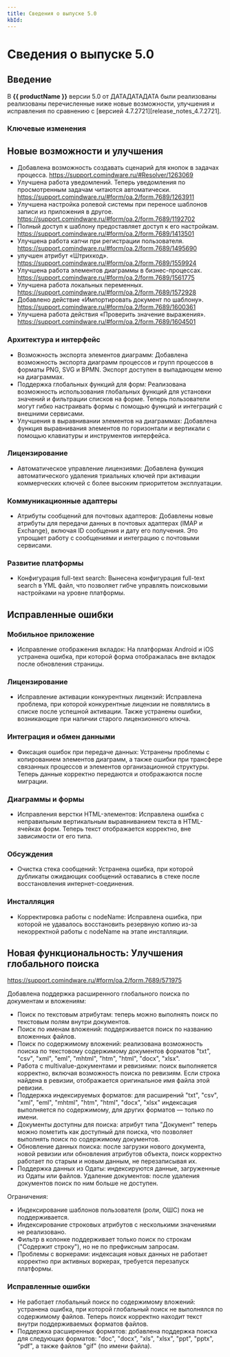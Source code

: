 ```yaml
---
title: Сведения о выпуске 5.0
kbId: 
---
```


# Сведения о выпуске 5.0

## Введение

В **{{ productName }}** версии 5.0 от ДАТАДАТАДАТА были реализованы реализованы перечисленные ниже новые возможности, улучшения и исправления по сравнению с [версией 4.7.2721][release_notes_4.7.2721].

### Ключевые изменения

## Новые возможности и улучшения

- Добавлена возможность создавать сценарий для кнопок в задачах процесса. https://support.comindware.ru/#Resolver/1263069
- Улучшена работа уведомлений. Теперь уведомления по просмотренным задачам читаются автоматически. https://support.comindware.ru/#form/oa.2/form.7689/1263911
- Улучшена настройка ролевой системы при переносе шаблонов записи из приложения в другое. https://support.comindware.ru/#form/oa.2/form.7689/1192702
- Полный доступ к шаблону предоставляет доступ к его настройкам. https://support.comindware.ru/#form/oa.2/form.7689/1413501
- Улучшена работа капчи при регистрации пользователя. https://support.comindware.ru/#form/oa.2/form.7689/1495690
- улучшен атрибут «Штрихкод». https://support.comindware.ru/#form/oa.2/form.7689/1559924
- Улучшена работа элементов диаграммы в бизнес-процессах. https://support.comindware.ru/#form/oa.2/form.7689/1561775
- Улучшена работа локальных переменных. https://support.comindware.ru/#form/oa.2/form.7689/1572928
- Добавлено действие «Импортировать документ по шаблону». https://support.comindware.ru/#form/oa.2/form.7689/1600361
- Улучшена работа действия «Проверить значение выражения». https://support.comindware.ru/#form/oa.2/form.7689/1604501

### Архитектура и интерфейс

- Возможность экспорта элементов диаграмм: Добавлена возможность экспорта диаграмм процессов и групп процессов в форматы PNG, SVG и BPMN. Экспорт доступен в выпадающем меню на диаграммах.
- Поддержка глобальных функций для форм: Реализована возможность использования глобальных функций для установки значений и фильтрации списков на форме. Теперь пользователи могут гибко настраивать формы с помощью функций и интеграций с внешними сервисами.
- Улучшения в выравнивании элементов на диаграммах: Добавлена функция выравнивания элементов по горизонтали и вертикали с помощью клавиатуры и инструментов интерфейса.

### Лицензирование

- Автоматическое управление лицензиями: Добавлена функция автоматического удаления триальных ключей при активации коммерческих ключей с более высоким приоритетом эксплуатации.

### Коммуникационные адаптеры

- Атрибуты сообщений для почтовых адаптеров: Добавлены новые атрибуты для передачи данных в почтовых адаптерах (IMAP и Exchange), включая ID сообщения и дату его получения. Это упрощает работу с сообщениями и интеграцию с почтовыми сервисами.

### Развитие платформы

- Конфигурация full-text search: Вынесена конфигурация full-text search в YML файл, что позволяет гибче управлять поисковыми настройками на уровне платформы.

## Исправленные ошибки

### Мобильное приложение

- Исправление отображения вкладок: На платформах Android и iOS устранена ошибка, при которой форма отображалась вне вкладок после обновления страницы.

### Лицензирование

- Исправление активации конкурентных лицензий: Исправлена проблема, при которой конкурентные лицензии не появлялись в списке после успешной активации. Также устранены ошибки, возникающие при наличии старого лицензионного ключа.

### Интеграция и обмен данными

- Фиксация ошибок при передаче данных: Устранены проблемы с копированием элементов диаграмм, а также ошибки при трансфере связанных процессов и элементов организационной структуры. Теперь данные корректно передаются и отображаются после миграции.

### Диаграммы и формы

- Исправления верстки HTML-элементов: Исправлена ошибка с неправильным вертикальным выравниванием текста в HTML-ячейках форм. Теперь текст отображается корректно, вне зависимости от его типа.

### Обсуждения

- Очистка стека сообщений: Устранена ошибка, при которой дубликаты ожидающих сообщений оставались в стеке после восстановления интернет-соединения.

### Инсталляция

- Корректировка работы с nodeName: Исправлена ошибка, при которой не удавалось восстановить резервную копию из-за некорректной работы с nodeName на этапе инсталляции.

## Новая функциональность: Улучшения глобального поиска

<https://support.comindware.ru/#form/oa.2/form.7689/571975>

Добавлена поддержка расширенного глобального поиска по документам и вложениям:

- Поиск по текстовым атрибутам: теперь можно выполнять поиск по текстовым полям внутри документов.
- Поиск по именам вложений: поддерживается поиск по названию вложенных файлов.
- Поиск по содержимому вложений: реализована возможность поиска по текстовому содержимому документов форматов "txt", "csv", "xml", "eml", "mhtml", "htm", "html", "docx", "xlsx".
- Работа с multivalue-документами и ревизиями: поиск выполняется корректно, включая возможность поиска по ревизиям. Если строка найдена в ревизии, отображается оригинальное имя файла этой ревизии.
- Поддержка индексируемых форматов: для расширений "txt", "csv", "xml", "eml", "mhtml", "htm", "html", "docx", "xlsx" индексация выполняется по содержимому, для других форматов — только по имени.
- Документы доступны для поиска: атрибут типа "Документ" теперь можно пометить как доступный для поиска, что позволяет выполнять поиск по содержимому документов.
- Обновление данных поиска: после загрузки нового документа, новой ревизии или обновления атрибутов объекта, поиск корректно работает по старым и новым данным, не перезаписывая их.
- Поддержка данных из Одаты: индексируются данные, загруженные из Одаты или файлов.
Удаление документов: после удаления документов поиск по ним больше не доступен.

Ограничения:

- Индексирование шаблонов пользователя (роли, ОШС) пока не поддерживается.
- Индексирование строковых атрибутов с несколькими значениями не реализовано.
- Фильтр в колонке поддерживает только поиск по строкам ("Содержит строку"), но не по префиксным запросам.
- Проблемы с воркерами: индексация новых данных не работает корректно при активных воркерах, требуется перезапуск платформы.

### Исправленные ошибки

- Не работает глобальный поиск по содержимому вложений: устранена ошибка, при которой глобальный поиск не выполнялся по содержимому файлов. Теперь поиск корректно находит текст внутри поддерживаемых форматов файлов.
- Поддержка расширенных форматов: добавлена поддержка поиска для следующих форматов: "doc", "docx", "xls", "xlsx", "ppt", "pptx", "pdf", а также файлов "gif" (по имени файла).


